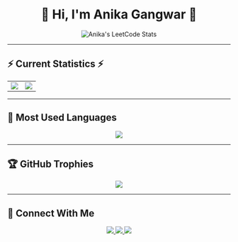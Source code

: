 <h1 align="center">🌟 Hi, I'm Anika Gangwar 🌟</h1>

<p align="center">
  <img src="https://leetcard.jacoblin.cool/anika_20?theme=dark&font=Fira+Code&ext=contest" alt="Anika's LeetCode Stats" />
</p>

---

## ⚡ Current Statistics ⚡

<table align="center">
  <tr>
    <td align="center">
      <img src="https://github-readme-streak-stats.herokuapp.com?user=annahunn20&theme=tokyonight&hide_border=false" />
    </td>
    <td align="center">
      <img src="https://github-readme-stats.vercel.app/api?username=annahunn20&show_icons=true&theme=radical" />
    </td>
  </tr>
</table>

---

## 🧠 Most Used Languages

<p align="center">
  <img src="https://github-readme-stats.vercel.app/api/top-langs/?username=annahunn20&layout=compact&theme=tokyonight" />
</p>

---

## 🏆 GitHub Trophies

<p align="center">
  <img src="https://github-profile-trophy.vercel.app/?username=annahunn20&theme=tokyonight&no-frame=true&column=4" />
</p>

---

## 🔗 Connect With Me

<p align="center">
  <a href="https://www.linkedin.com/in/anika-gangwar-3a10772b1/" target="_blank">
    <img src="https://img.shields.io/badge/LinkedIn-blue?style=flat&logo=linkedin" />
  </a>
  <a href="https://leetcode.com/u/anika_20/" target="_blank">
    <img src="https://img.shields.io/badge/LeetCode-orange?style=flat&logo=leetcode" />
  </a>
  <a href="mailto:anikagangwar2005@gmail.com">
    <img src="https://img.shields.io/badge/Email-red?style=flat&logo=gmail" />
  </a>
</p>
